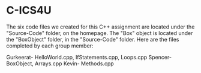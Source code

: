 # C-ICS4U

The six code files we created for this C++ assignment are located under the "Source-Code" folder, on the homepage. The "Box" object is located under the "BoxObject" folder, in the "Source-Code" folder. Here are the files completed by each group member:

Gurkeerat- HelloWorld.cpp, IfStatements.cpp, Loops.cpp
Spencer- BoxObject, Arrays.cpp
Kevin- Methods.cpp
